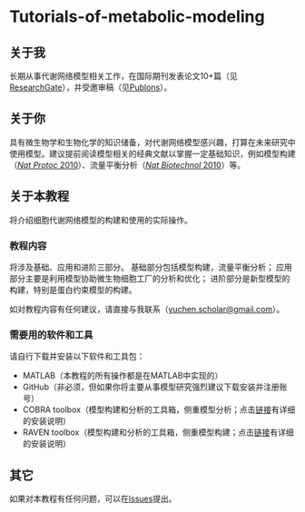 # Tutorials-of-metabolic-modeling

## 关于我
长期从事代谢网络模型相关工作，在国际期刊发表论文10+篇（见[ResearchGate](https://www.researchgate.net/profile/Yu-Chen-104/publications)），并受邀审稿（见[Publons](https://publons.com/researcher/3561775/yu-chen/peer-review/)）。


## 关于你
具有微生物学和生物化学的知识储备，对代谢网络模型感兴趣，打算在未来研究中使用模型。建议提前阅读模型相关的经典文献以掌握一定基础知识，例如模型构建（[_Nat Protoc_ 2010](https://www.nature.com/articles/nprot.2009.203)）、流量平衡分析（[_Nat Biotechnol_ 2010](https://www.nature.com/articles/nbt.1614)）等。


## 关于本教程
将介绍细胞代谢网络模型的构建和使用的实际操作。

### 教程内容
将涉及基础、应用和进阶三部分。
基础部分包括模型构建，流量平衡分析；
应用部分主要是利用模型协助微生物细胞工厂的分析和优化；
进阶部分是新型模型的构建，特别是蛋白约束模型的构建。

如对教程内容有任何建议，请直接与我联系（yuchen.scholar@gmail.com）。 

### 需要用的软件和工具
请自行下载并安装以下软件和工具包：
* MATLAB（本教程的所有操作都是在MATLAB中实现的）
* GitHub（非必须，但如果你将主要从事模型研究强烈建议下载安装并注册账号）
* COBRA toolbox（模型构建和分析的工具箱，侧重模型分析；点击[链接](https://github.com/opencobra/cobratoolbox)有详细的安装说明）
* RAVEN toolbox（模型构建和分析的工具箱，侧重模型构建；点击[链接](https://github.com/SysBioChalmers/RAVEN)有详细的安装说明）


## 其它
如果对本教程有任何问题，可以在[Issues](https://github.com/Yu-sysbio/Tutorials-of-metabolic-modeling/issues)提出。
